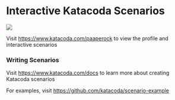# Interactive Katacoda Scenarios

[![](http://shields.katacoda.com/katacoda/paaperock/count.svg)](https://www.katacoda.com/paaperock "Get your profile on Katacoda.com")

Visit https://www.katacoda.com/paaperock to view the profile and interactive scenarios

### Writing Scenarios
Visit https://www.katacoda.com/docs to learn more about creating Katacoda scenarios

For examples, visit https://github.com/katacoda/scenario-example
